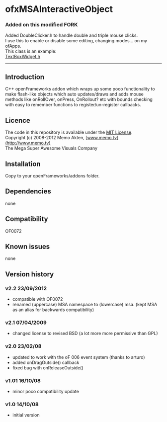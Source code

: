 ofxMSAInteractiveObject
=====================================

### Added on this modified FORK  
Added DoubleClicker.h to handle double and triple mouse clicks.  
I use this to enable or disable some editing, changing modes... on my ofApps.  
This class is an example:  
[TextBoxWidget.h](https://github.com/moebiussurfing/ofxSurfingHelpers/blob/master/src/widgets/TextBoxWidget.h)  

------------------------------------

Introduction
------------
C++ openFrameworks addon which wraps up some poco functionality to make flash-like objects which auto updates/draws and adds mouse methods like onRollOver, onPress, OnRollout? etc with bounds checking with easy to remember functions to register/un-register callbacks.

Licence
-------
The code in this repository is available under the [MIT License](https://secure.wikimedia.org/wikipedia/en/wiki/Mit_license).  
Copyright (c) 2008-2012 Memo Akten, [www.memo.tv](http://www.memo.tv)  
The Mega Super Awesome Visuals Company


Installation
------------
Copy to your openFrameworks/addons folder.

Dependencies
------------
none

Compatibility
------------
OF0072

Known issues
------------
none

Version history
------------

### v2.2    23/09/2012
- compatible with OF0072
- renamed (uppercase) MSA namespace to (lowercase) msa. (kept MSA as an alias for backwards compatibility)

### v2.1	07/04/2009
- changed license to revised BSD (a lot more more permissive than GPL)

### v2.0	23/02/08
- updated to work with the oF 006 event system (thanks to arturo)
- added onDragOutside() callback
- fixed bug with onReleaseOutside()

### v1.01	16/10/08
- minor poco compatibility update

### v1.0	14/10/08
- initial version


